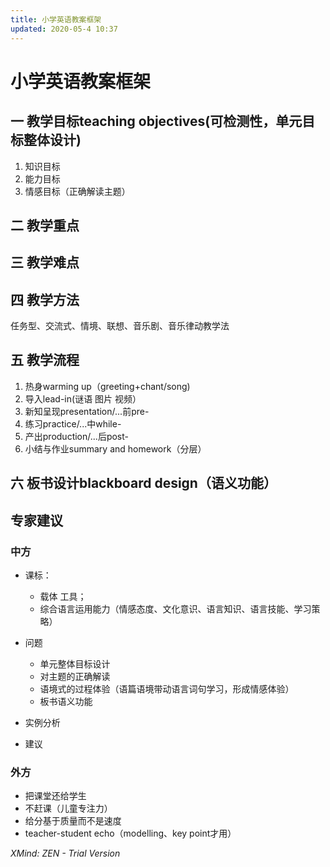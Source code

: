 ```yaml
---
title: 小学英语教案框架
updated: 2020-05-4 10:37
---
```


# 小学英语教案框架


## 一 教学目标teaching objectives(可检测性，单元目标整体设计)


1. 知识目标
2. 能力目标
3. 情感目标（正确解读主题）

## 二 教学重点

## 三 教学难点

## 四 教学方法
任务型、交流式、情境、联想、音乐剧、音乐律动教学法

## 五 教学流程

1. 热身warming up（greeting+chant/song)
2. 导入lead-in(谜语 图片 视频）
3. 新知呈现presentation/...前pre- 
4. 练习practice/...中while-
5. 产出production/...后post-
6. 小结与作业summary and homework（分层）

## 六 板书设计blackboard design（语义功能）



## 专家建议

### 中方

- 课标：
	- 载体 工具；
	- 综合语言运用能力（情感态度、文化意识、语言知识、语言技能、学习策略）
- 问题

	- 单元整体目标设计
	- 对主题的正确解读
	- 语境式的过程体验（语篇语境带动语言词句学习，形成情感体验）
	- 板书语义功能
	

- 实例分析
- 建议

### 外方

- 把课堂还给学生
- 不赶课（儿童专注力）
- 给分基于质量而不是速度
- teacher-student echo（modelling、key point才用）

*XMind: ZEN - Trial Version*
